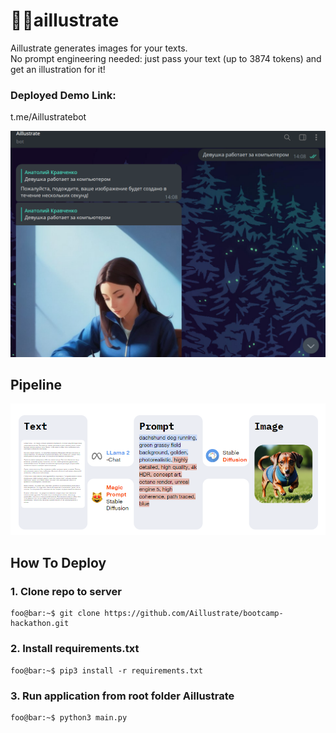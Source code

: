 # 🤖🎨aillustrate
Aillustrate generates images for your texts.  
No prompt engineering needed: just pass your text (up to 3874 tokens) and get an illustration for it!


### Deployed Demo Link:
t.me/Aillustratebot

![Demo](demo/demo_app_screen.png "Telegram demo")

## Pipeline
![Pipeline](pipeline_scheme.png "Pipeline")

## How To Deploy

### 1. Clone repo to server
```
foo@bar:~$ git clone https://github.com/Aillustrate/bootcamp-hackathon.git
```

### 2. Install requirements.txt
```
foo@bar:~$ pip3 install -r requirements.txt
```

### 3. Run application from root folder Aillustrate
```
foo@bar:~$ python3 main.py 
```
